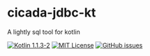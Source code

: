 # cicada-jdbc-kt
A lightly sql tool for kotlin

[![Kotlin 1.1.3-2](https://img.shields.io/badge/Kotlin-1.1-blue.svg)](http://kotlinlang.org)
[![MIT License](https://img.shields.io/github/license/cicada-kt/cicada-jdbc-kt.svg)](https://github.com/SalomonBrys/Kodein/blob/master/LICENSE.txt)
[![GitHub issues](https://img.shields.io/github/issues/SalomonBrys/Kodein.svg)](https://github.com/SalomonBrys/Kodein/issues)
